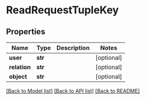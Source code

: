 # ReadRequestTupleKey


## Properties
Name | Type | Description | Notes
------------ | ------------- | ------------- | -------------
**user** | **str** |  | [optional] 
**relation** | **str** |  | [optional] 
**object** | **str** |  | [optional] 

[[Back to Model list]](../README.md#documentation-for-models) [[Back to API list]](../README.md#documentation-for-api-endpoints) [[Back to README]](../README.md)


